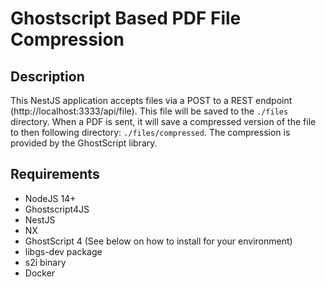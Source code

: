 # Ghostscript Based PDF File Compression

## Description

This NestJS application accepts files via a POST to a REST endpoint (http://localhost:3333/api/file). This file will be saved to the `./files` directory. When a PDF is sent, it will save a compressed version of the file to then following directory: `./files/compressed`. The compression is provided by the GhostScript library.

## Requirements

- NodeJS 14+
- Ghostscript4JS
- NestJS
- NX
- GhostScript 4 (See below on how to install for your environment)
- libgs-dev package
- s2i binary
- Docker
